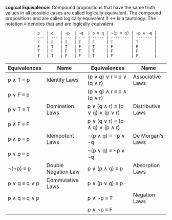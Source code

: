 **Logical Equivalence:** 
		Compound propositions that have the same truth values in all possible cases are called logically equivalent.
				The compound propositions  and  are called logically equivalent if  ↔  is a tautology. 
				The notation  ≡  denotes that  and  are logically equivalent
				
				| p   | q   | ¬p  | ¬q  | p ∨ q | ¬(p ∨ q) | ¬p ∧ ¬q |
				| --- | --- | --- | --- | ----- | -------- | ------- |
				| F   | F   | T   | T   | F     | T        | T       |
				| F   | T   | T   | F   | T     | F        | F       |
				| T   | F   | F   | T   | T     | F        | F       |
				| T   | T   | F   | F   | T     | F        | F       |


| Equivalences  | Name                | Equivalences                    | Name              |
| ------------- | ------------------- | ------------------------------- | ----------------- |
| p ∧ T ≡ p     | Identity Laws       | (p ∨ q) ∨ r ≡ p ∨ (q ∨ r)       | Associative Laws  |
| p ∨ F ≡ p     |                     | (p ∧ q) ∧ r ≡ p ∧ (q ∧ r)       |                   |
| p ∨ T ≡ T     | Domination Laws     | p ∨ (q ∧ r) ≡ (p ∨ q) ∧ (p ∨ r) | Distributive Laws |
| p ∧ F ≡ F     |                     | p ∧ (q ∨ r) ≡ (p ∧ q) ∨ (p ∧ r) |                   |
| p ∧ p ≡ p     | Idempotent Laws     | ¬(p ∧ q) ≡ ¬p ∨ ¬q              | De Morgan’s Laws  |
| p ∨ p ≡ p     |                     | ¬(p ∨ q) ≡ ¬p ∧ ¬q              |                   |
| ¬(¬p) ≡ p     | Double Negation Law | p ∨ (p ∧ q) ≡ p                 | Absorption Laws   |
| p ∨ q ≡ q ∨ p | Commutative Laws    | p ∧ (p ∨ q) ≡ p                 |                   |
| p ∧ q ≡ q ∧ p |                     | p ∨ ¬p ≡ T                      | Negation Laws     |
|               |                     | p ∧ ¬p ≡ F                      |                   |
